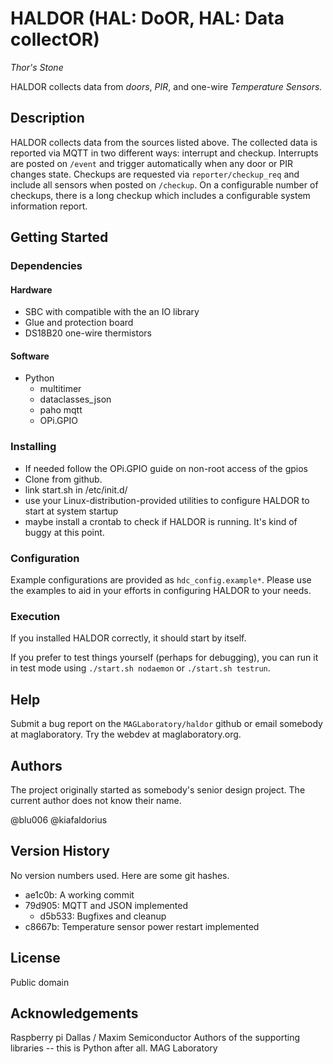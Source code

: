 # HALDOR (**HAL**: **D**o**OR**, **HAL**: **D**ata collect**OR**)
*Thor's Stone*

HALDOR collects data from *doors*, *PIR*, and one-wire *Temperature Sensors.*

## Description
HALDOR collects data from the sources listed above.  The collected data is reported via MQTT in two different ways: interrupt and checkup.  Interrupts are posted on `/event` and trigger automatically when any door or PIR changes state.  Checkups are requested via `reporter/checkup_req` and include all sensors when posted on `/checkup`.  On a configurable number of checkups, there is a long checkup which includes a configurable system information report.

## Getting Started
### Dependencies
#### Hardware
* SBC with compatible with the an IO library
* Glue and protection board
* DS18B20 one-wire thermistors
#### Software
* Python
    * multitimer
    * dataclasses_json
    * paho mqtt
    * OPi.GPIO

### Installing
* If needed follow the OPi.GPIO guide on non-root access of the gpios
* Clone from github.
* link start.sh in /etc/init.d/
* use your Linux-distribution-provided utilities to configure HALDOR to start at system startup
* maybe install a crontab to check if HALDOR is running.  It's kind of buggy at this point.

### Configuration
Example configurations are provided as `hdc_config.example*`.  Please use the examples to aid in your efforts in configuring HALDOR to your needs.

### Execution
If you installed HALDOR correctly, it should start by itself.

If you prefer to test things yourself (perhaps for debugging), you can run it in test mode using `./start.sh nodaemon` or `./start.sh testrun`.

## Help
Submit a bug report on the `MAGLaboratory/haldor` github or email somebody at maglaboratory.  Try the webdev at maglaboratory.org.

## Authors
The project originally started as somebody's senior design project.  The current author does not know their name.

@blu006
@kiafaldorius

## Version History
No version numbers used.  Here are some git hashes.

* ae1c0b: A working commit
* 79d905: MQTT and JSON implemented
    * d5b533: Bugfixes and cleanup
* c8667b: Temperature sensor power restart implemented

## License
Public domain

## Acknowledgements
Raspberry pi 
Dallas / Maxim Semiconductor
Authors of the supporting libraries -- this is Python after all.
MAG Laboratory
